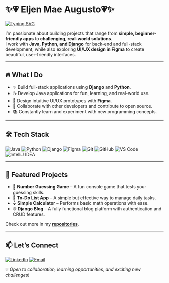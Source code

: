 # ✨💗 Eljen Mae Augusto💗✨

<a href="https://git.io/typing-svg">
  <img src="https://readme-typing-svg.demolab.com?font=Fira+Code&pause=1000&color=EF31F7&width=435&lines=Junior+Developer;Java+%26+Python+Enthusiast;Django+Developer;UI%2FUX+Learner" alt="Typing SVG" />
</a>


I’m passionate about building projects that range from **simple, beginner-friendly apps** to **challenging, real-world solutions**.  
I work with **Java, Python, and Django** for back-end and full-stack development, while also exploring **UI/UX design in Figma** to create beautiful, user-friendly interfaces.  

---

## 🔥 What I Do
- ✨ Build full-stack applications using **Django** and **Python**.
- ☕ Develop Java applications for fun, learning, and real-world use.
- 🎨 Design intuitive UI/UX prototypes with **Figma**.
- 🤝 Collaborate with other developers and contribute to open source.
- 📚 Constantly learn and experiment with new programming concepts.

---

## 🛠 Tech Stack
![Java](https://img.shields.io/badge/Java-%23ED8B00.svg?style=for-the-badge&logo=openjdk&logoColor=white)
![Python](https://img.shields.io/badge/Python-3776AB.svg?style=for-the-badge&logo=python&logoColor=white)
![Django](https://img.shields.io/badge/Django-092E20.svg?style=for-the-badge&logo=django&logoColor=white)
![Figma](https://img.shields.io/badge/Figma-F24E1E.svg?style=for-the-badge&logo=figma&logoColor=white)
![Git](https://img.shields.io/badge/Git-%23F05032.svg?style=for-the-badge&logo=git&logoColor=white)
![GitHub](https://img.shields.io/badge/GitHub-%23121011.svg?style=for-the-badge&logo=github&logoColor=white)
![VS Code](https://img.shields.io/badge/VS%20Code-%23007ACC.svg?style=for-the-badge&logo=visualstudiocode&logoColor=white)
![IntelliJ IDEA](https://img.shields.io/badge/IntelliJ%20IDEA-%23000000.svg?style=for-the-badge&logo=intellij-idea&logoColor=white)

---

## 📌 Featured Projects
- 🔢 **Number Guessing Game** – A fun console game that tests your guessing skills.  
- 📝 **To-Do List App** – A simple but effective way to manage daily tasks.  
- ➗ **Simple Calculator** – Performs basic math operations with ease.  
- 🌐 **Django Blog** – A fully functional blog platform with authentication and CRUD features.  

Check out more in my **[repositories](https://github.com/EljenMae?tab=repositories)**.

---

## 📫 Let’s Connect
[![LinkedIn](https://img.shields.io/badge/LinkedIn-%230077B5.svg?style=for-the-badge&logo=linkedin&logoColor=white)](https://www.linkedin.com/in/eljen-mae-augusto-547600261/)
[![Email](https://img.shields.io/badge/Email-%23D14836.svg?style=for-the-badge&logo=gmail&logoColor=white)](mailto:YOUR-EMAIL)

💡 *Open to collaboration, learning opportunities, and exciting new challenges!*

